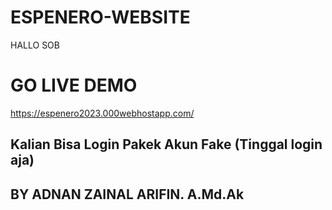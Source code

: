 # ESPENERO-WEBSITE
HALLO SOB 


# GO LIVE DEMO
https://espenero2023.000webhostapp.com/
## Kalian Bisa Login Pakek Akun Fake (Tinggal login aja)




## BY ADNAN ZAINAL ARIFIN. A.Md.Ak
